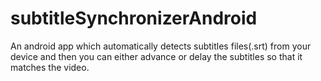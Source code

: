 # subtitleSynchronizerAndroid
An android app which automatically detects subtitles files(.srt) from your device and then you can either advance or delay the subtitles so that it matches the video.
